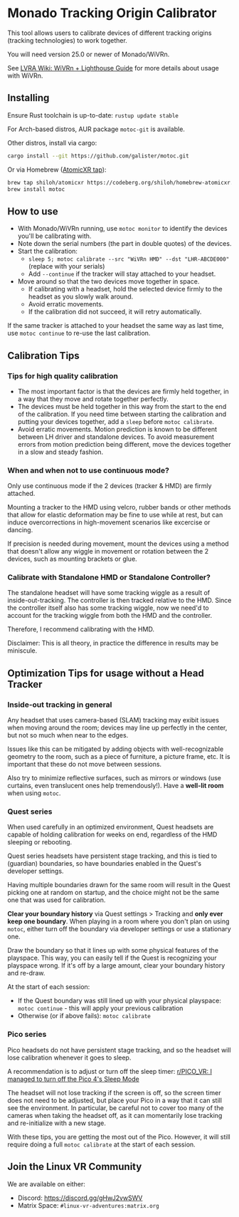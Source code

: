 # Monado Tracking Origin Calibrator

This tool allows users to calibrate devices of different tracking origins (tracking technologies) to work together.

You will need version 25.0 or newer of Monado/WiVRn.

See [LVRA Wiki: WiVRn + Lighthouse Guide](https://lvra.gitlab.io/docs/fossvr/wivrn/#wivrn--lighthouse-driver) for more details about usage with WiVRn.

## Installing

Ensure Rust toolchain is up-to-date: `rustup update stable`

For Arch-based distros, AUR package `motoc-git` is available.

Other distros, install via cargo:

```bash
cargo install --git https://github.com/galister/motoc.git
```

Or via Homebrew ([AtomicXR tap](https://codeberg.org/shiloh/homebrew-atomicxr)):
```bash
brew tap shiloh/atomicxr https://codeberg.org/shiloh/homebrew-atomicxr.git
brew install motoc
```

## How to use

- With Monado/WiVRn running, use `motoc monitor` to identify the devices you'll be calibrating with.
- Note down the serial numbers (the part in double quotes) of the devices.
- Start the calibration:
  - `sleep 5; motoc calibrate --src "WiVRn HMD" --dst "LHR-ABCDE000"` (replace with your serials)
  - Add `--continue` if the tracker will stay attached to your headset.
- Move around so that the two devices move together in space.
  - If calibrating with a headset, hold the selected device firmly to the headset as you slowly walk around.
  - Avoid erratic movements.
  - If the calibration did not succeed, it will retry automatically.

If the same tracker is attached to your headset the same way as last time, use `motoc continue` to re-use the last calibration.

## Calibration Tips

### Tips for high quality calibration

- The most important factor is that the devices are firmly held together, in a way that they move and rotate together perfectly.
- The devices must be held together in this way from the start to the end of the calibration. If you need time between starting the calibration and putting your devices together, add a `sleep` before `motoc calibrate`.
- Avoid erratic movements. Motion prediction is known to be different between LH driver and standalone devices. To avoid measurement errors from motion prediction being different, move the devices together in a slow and steady fashion.

### When and when not to use continuous mode?

Only use continuous mode if the 2 devices (tracker & HMD) are firmly attached.

Mounting a tracker to the HMD using velcro, rubber bands or other methods that allow for elastic deformation may be fine to use while at rest, but can induce overcorrections in high-movement scenarios like excercise or dancing.

If precision is needed during movement, mount the devices using a method that doesn't allow any wiggle in movement or rotation between the 2 devices, such as mounting brackets or glue.

### Calibrate with Standalone HMD or Standalone Controller?

The standalone headset will have some tracking wiggle as a result of inside-out-tracking. The controller is then tracked relative to the HMD. Since the controller itself also has some tracking wiggle, now we need'd to account for the tracking wiggle from both the HMD and the controller.

Therefore, I recommend calibrating with the HMD.

Disclaimer: This is all theory, in practice the difference in results may be miniscule.

## Optimization Tips for usage without a Head Tracker

### Inside-out tracking in general

Any headset that uses camera-based (SLAM) tracking may exibit issues when moving around the room; devices may line up perfectly in the center, but not so much when near to the edges.

Issues like this can be mitigated by adding objects with well-recognizable geometry to the room, such as a piece of furniture, a picture frame, etc. It is important that these do not move between sessions.

Also try to minimize reflective surfaces, such as mirrors or windows (use curtains, even translucent ones help tremendously!). Have a **well-lit room** when using `motoc`.

### Quest series

When used carefully in an optimized environment, Quest headsets are capable of holding calibration for weeks on end, regardless of the HMD sleeping or rebooting.

Quest series headsets have persistent stage tracking, and this is tied to (guardian) boundaries, so have boundaries enabled in the Quest's developer settings.

Having multiple boundaries drawn for the same room will result in the Quest picking one at random on startup, and the choice might not be the same one that was used for calibration.

**Clear your boundary history** via Quest settings > Tracking and **only ever keep one boundary**. When playing in a room where you don't plan on using `motoc`, either turn off the boundary via developer settings or use a stationary one.

Draw the boundary so that it lines up with some physical features of the playspace. This way, you can easily tell if the Quest is recognizing your playspace wrong. If it's off by a large amount, clear your boundary history and re-draw.

At the start of each session:
- If the Quest boundary was still lined up with your physical playspace: `motoc continue` - this will apply your previous calibration
- Otherwise (or if above fails): `motoc calibrate`

### Pico series

Pico headsets do not have persistent stage tracking, and so the headset will lose calibration whenever it goes to sleep.

A recommendation is to adjust or turn off the sleep timer: [r/PICO_VR: I managed to turn off the Pico 4's Sleep Mode](https://www.reddit.com/r/PICO_VR/comments/zmspi9/i_managed_to_turn_off_the_pico_4s_sleep_mode_by/)

The headset will not lose tracking if the screen is off, so the screen timer does not need to be adjusted, but place your Pico in a way that it can still see the environment. In particular, be careful not to cover too many of the cameras when taking the headset off, as it can momentarily lose tracking and re-initialize with a new stage.

With these tips, you are getting the most out of the Pico. However, it will still require doing a full `motoc calibrate` at the start of each session.


## Join the Linux VR Community

We are available on either:

- Discord: <https://discord.gg/gHwJ2vwSWV>
- Matrix Space: `#linux-vr-adventures:matrix.org`
